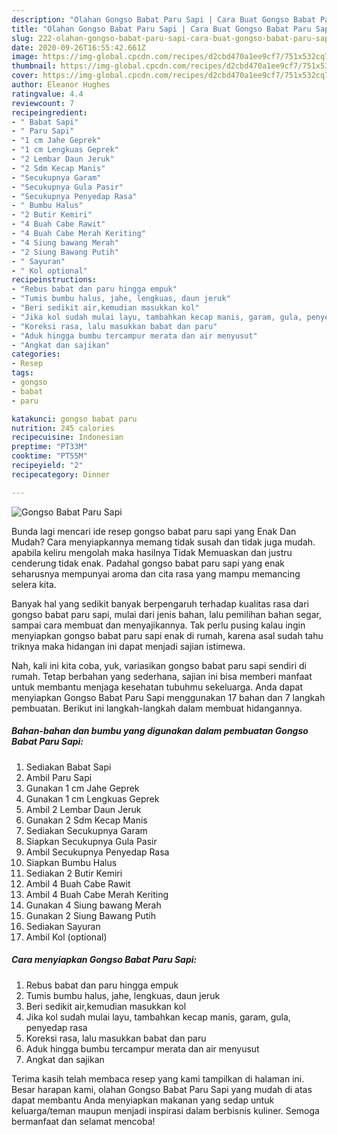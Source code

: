 ```yaml
---
description: "Olahan Gongso Babat Paru Sapi | Cara Buat Gongso Babat Paru Sapi Yang Bikin Ngiler"
title: "Olahan Gongso Babat Paru Sapi | Cara Buat Gongso Babat Paru Sapi Yang Bikin Ngiler"
slug: 222-olahan-gongso-babat-paru-sapi-cara-buat-gongso-babat-paru-sapi-yang-bikin-ngiler
date: 2020-09-26T16:55:42.661Z
image: https://img-global.cpcdn.com/recipes/d2cbd470a1ee9cf7/751x532cq70/gongso-babat-paru-sapi-foto-resep-utama.jpg
thumbnail: https://img-global.cpcdn.com/recipes/d2cbd470a1ee9cf7/751x532cq70/gongso-babat-paru-sapi-foto-resep-utama.jpg
cover: https://img-global.cpcdn.com/recipes/d2cbd470a1ee9cf7/751x532cq70/gongso-babat-paru-sapi-foto-resep-utama.jpg
author: Eleanor Hughes
ratingvalue: 4.4
reviewcount: 7
recipeingredient:
- " Babat Sapi"
- " Paru Sapi"
- "1 cm Jahe Geprek"
- "1 cm Lengkuas Geprek"
- "2 Lembar Daun Jeruk"
- "2 Sdm Kecap Manis"
- "Secukupnya Garam"
- "Secukupnya Gula Pasir"
- "Secukupnya Penyedap Rasa"
- " Bumbu Halus"
- "2 Butir Kemiri"
- "4 Buah Cabe Rawit"
- "4 Buah Cabe Merah Keriting"
- "4 Siung bawang Merah"
- "2 Siung Bawang Putih"
- " Sayuran"
- " Kol optional"
recipeinstructions:
- "Rebus babat dan paru hingga empuk"
- "Tumis bumbu halus, jahe, lengkuas, daun jeruk"
- "Beri sedikit air,kemudian masukkan kol"
- "Jika kol sudah mulai layu, tambahkan kecap manis, garam, gula, penyedap rasa"
- "Koreksi rasa, lalu masukkan babat dan paru"
- "Aduk hingga bumbu tercampur merata dan air menyusut"
- "Angkat dan sajikan"
categories:
- Resep
tags:
- gongso
- babat
- paru

katakunci: gongso babat paru 
nutrition: 245 calories
recipecuisine: Indonesian
preptime: "PT33M"
cooktime: "PT55M"
recipeyield: "2"
recipecategory: Dinner

---
```



![Gongso Babat Paru Sapi](https://img-global.cpcdn.com/recipes/d2cbd470a1ee9cf7/751x532cq70/gongso-babat-paru-sapi-foto-resep-utama.jpg)

Bunda lagi mencari ide resep gongso babat paru sapi yang Enak Dan Mudah? Cara menyiapkannya memang tidak susah dan tidak juga mudah. apabila keliru mengolah maka hasilnya Tidak Memuaskan dan justru cenderung tidak enak. Padahal gongso babat paru sapi yang enak seharusnya mempunyai aroma dan cita rasa yang mampu memancing selera kita.

Banyak hal yang sedikit banyak berpengaruh terhadap kualitas rasa dari gongso babat paru sapi, mulai dari jenis bahan, lalu pemilihan bahan segar, sampai cara membuat dan menyajikannya. Tak perlu pusing kalau ingin menyiapkan gongso babat paru sapi enak di rumah, karena asal sudah tahu triknya maka hidangan ini dapat menjadi sajian istimewa.




Nah, kali ini kita coba, yuk, variasikan gongso babat paru sapi sendiri di rumah. Tetap berbahan yang sederhana, sajian ini bisa memberi manfaat untuk membantu menjaga kesehatan tubuhmu sekeluarga. Anda dapat menyiapkan Gongso Babat Paru Sapi menggunakan 17 bahan dan 7 langkah pembuatan. Berikut ini langkah-langkah dalam membuat hidangannya.

<!--inarticleads1-->

##### Bahan-bahan dan bumbu yang digunakan dalam pembuatan Gongso Babat Paru Sapi:

1. Sediakan  Babat Sapi
1. Ambil  Paru Sapi
1. Gunakan 1 cm Jahe Geprek
1. Gunakan 1 cm Lengkuas Geprek
1. Ambil 2 Lembar Daun Jeruk
1. Gunakan 2 Sdm Kecap Manis
1. Sediakan Secukupnya Garam
1. Siapkan Secukupnya Gula Pasir
1. Ambil Secukupnya Penyedap Rasa
1. Siapkan  Bumbu Halus
1. Sediakan 2 Butir Kemiri
1. Ambil 4 Buah Cabe Rawit
1. Ambil 4 Buah Cabe Merah Keriting
1. Gunakan 4 Siung bawang Merah
1. Gunakan 2 Siung Bawang Putih
1. Sediakan  Sayuran
1. Ambil  Kol (optional)




<!--inarticleads2-->

##### Cara menyiapkan Gongso Babat Paru Sapi:

1. Rebus babat dan paru hingga empuk
1. Tumis bumbu halus, jahe, lengkuas, daun jeruk
1. Beri sedikit air,kemudian masukkan kol
1. Jika kol sudah mulai layu, tambahkan kecap manis, garam, gula, penyedap rasa
1. Koreksi rasa, lalu masukkan babat dan paru
1. Aduk hingga bumbu tercampur merata dan air menyusut
1. Angkat dan sajikan




Terima kasih telah membaca resep yang kami tampilkan di halaman ini. Besar harapan kami, olahan Gongso Babat Paru Sapi yang mudah di atas dapat membantu Anda menyiapkan makanan yang sedap untuk keluarga/teman maupun menjadi inspirasi dalam berbisnis kuliner. Semoga bermanfaat dan selamat mencoba!
